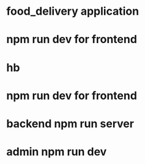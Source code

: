 # food_delivery application
# npm run dev for frontend
# hb
# npm run dev for frontend
# backend npm run server
# admin npm run dev
